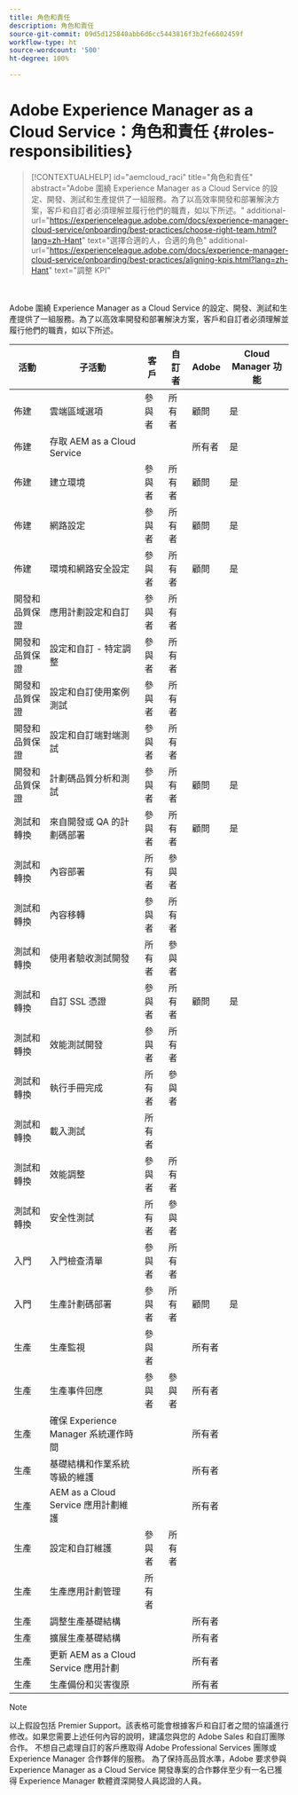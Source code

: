 ```yaml
---
title: 角色和責任
description: 角色和責任
source-git-commit: 09d5d125840abb6d6cc5443816f3b2fe6602459f
workflow-type: ht
source-wordcount: '500'
ht-degree: 100%

---
```



# Adobe Experience Manager as a Cloud Service：角色和責任 {#roles-responsibilities}

>[!CONTEXTUALHELP]
>id="aemcloud_raci"
>title="角色和責任"
>abstract="Adobe 圍繞 Experience Manager as a Cloud Service 的設定、開發、測試和生產提供了一組服務。為了以高效率開發和部署解決方案，客戶和自訂者必須理解並履行他們的職責，如以下所述。"
>additional-url="https://experienceleague.adobe.com/docs/experience-manager-cloud-service/onboarding/best-practices/choose-right-team.html?lang=zh-Hant" text="選擇合適的人，合適的角色"
>additional-url="https://experienceleague.adobe.com/docs/experience-manager-cloud-service/onboarding/best-practices/aligning-kpis.html?lang=zh-Hant" text="調整 KPI"

<br></br>Adobe 圍繞 Experience Manager as a Cloud Service 的設定、開發、測試和生產提供了一組服務。為了以高效率開發和部署解決方案，客戶和自訂者必須理解並履行他們的職責，如以下所述。


| 活動 | 子活動 | 客戶 | 自訂者 | Adobe | Cloud Manager 功能 |
|---------------------------------|-------------------------------------------------------|-------------|-------------|---------|-----------------------------|
| 佈建 | 雲端區域選項 | 參與者 | 所有者 | 顧問 | 是 |
| 佈建 | 存取 AEM as a Cloud Service |  |  | 所有者 | 是 |
| 佈建 | 建立環境 | 參與者 | 所有者 | 顧問 | 是 |
| 佈建 | 網路設定 | 參與者 | 所有者 | 顧問 | 是 |
| 佈建 | 環境和網路安全設定 | 參與者 | 所有者 | 顧問 | 是 |
| 開發和品質保證 | 應用計劃設定和自訂 | 參與者 | 所有者 |  |  |
| 開發和品質保證 | 設定和自訂 - 特定調整 | 參與者 | 所有者 |  |  |
| 開發和品質保證 | 設定和自訂使用案例測試 | 參與者 | 所有者 |  |  |
| 開發和品質保證 | 設定和自訂端對端測試 | 參與者 | 所有者 |  |  |
| 開發和品質保證 | 計劃碼品質分析和測試 | 參與者 | 所有者 | 顧問 | 是 |
| 測試和轉換 | 來自開發或 QA 的計劃碼部署 | 參與者 | 所有者 | 顧問 | 是 |
| 測試和轉換 | 內容部署 | 所有者 | 參與者 |  |  |
| 測試和轉換 | 內容移轉 | 參與者 | 所有者 |  |  |
| 測試和轉換 | 使用者驗收測試開發 | 所有者 | 參與者 |  |  |
| 測試和轉換 | 自訂 SSL 憑證 | 參與者 | 所有者 | 顧問 | 是 |
| 測試和轉換 | 效能測試開發 | 參與者 | 所有者 |  |  |
| 測試和轉換 | 執行手冊完成 | 所有者 | 參與者 |  |  |
| 測試和轉換 | 載入測試 | 所有者 |  |  |  |
| 測試和轉換 | 效能調整 | 參與者 | 所有者 |  |  |
| 測試和轉換 | 安全性測試 | 所有者 | 參與者 |  |  |
| 入門 | 入門檢查清單 | 參與者 | 所有者 |  |  |
| 入門 | 生產計劃碼部署 | 參與者 | 所有者 | 顧問 | 是 |
| 生產 | 生產監視 | 參與者 |  | 所有者 |  |
| 生產 | 生產事件回應 | 參與者 | 參與者 | 所有者 |  |
| 生產 | 確保 Experience Manager 系統運作時間 |  |  | 所有者 |  |
| 生產 | 基礎結構和作業系統等級的維護 |  |  | 所有者 |  |
| 生產 | AEM as a Cloud Service 應用計劃維護 |  |  | 所有者 |  |
| 生產 | 設定和自訂維護 | 參與者 | 所有者 |  |  |
| 生產 | 生產應用計劃管理 | 所有者 |  |  |  |
| 生產 | 調整生產基礎結構 |  |  | 所有者 |  |
| 生產 | 擴展生產基礎結構 |  |  | 所有者 |  |
| 生產 | 更新 AEM as a Cloud Service 應用計劃 |  |  | 所有者 |  |
| 生產 | 生產備份和災害復原 |  |  | 所有者 |  |

>[!NOTE]
>
> 以上假設包括 Premier Support。該表格可能會根據客戶和自訂者之間的協議進行修改。如果您需要上述任何內容的說明，建議您與您的 Adobe Sales 和自訂團隊合作。
> 不想自己處理自訂的客戶應取得 Adobe Professional Services 團隊或 Experience Manager 合作夥伴的服務。
>為了保持高品質水準，Adobe 要求參與 Experience Manager as a Cloud Service 開發專案的合作夥伴至少有一名已獲得 Experience Manager 軟體資深開發人員認證的人員。
